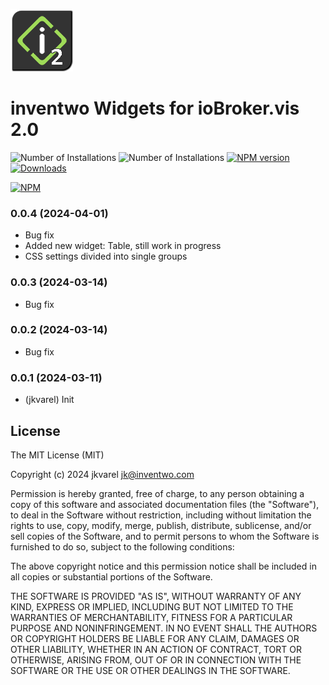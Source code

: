 ![Logo](admin/vis-2-widgets-inventwo.png)
# inventwo Widgets for ioBroker.vis 2.0

![Number of Installations](http://iobroker.live/badges/vis-2-widgets-inventwo-installed.svg) 
![Number of Installations](http://iobroker.live/badges/vis-2-widgets-inventwo-stable.svg) 
[![NPM version](http://img.shields.io/npm/v/iobroker.vis-2-widgets-inventwo.svg)](https://www.npmjs.com/package/iobroker.vis-2-widgets-inventwo)
[![Downloads](https://img.shields.io/npm/dm/iobroker.vis-2-widgets-inventwo.svg)](https://www.npmjs.com/package/iobroker.vis-2-widgets-inventwo)

[![NPM](https://nodei.co/npm/iobroker.vis-2-widgets-inventwo.png?downloads=true)](https://nodei.co/npm/iobroker.vis-2-widgets-inventwo/)


<!--
    Placeholder for the next version (at the beginning of the line):
    ### **WORK IN PROGRESS**
-->
### 0.0.4 (2024-04-01)
* Bug fix
* Added new widget: Table, still work in progress
* CSS settings divided into single groups

### 0.0.3 (2024-03-14)
* Bug fix

### 0.0.2 (2024-03-14)
* Bug fix

### 0.0.1 (2024-03-11)
* (jkvarel) Init

## License
The MIT License (MIT)

Copyright (c) 2024 jkvarel <jk@inventwo.com>

Permission is hereby granted, free of charge, to any person obtaining a copy
of this software and associated documentation files (the "Software"), to deal
in the Software without restriction, including without limitation the rights
to use, copy, modify, merge, publish, distribute, sublicense, and/or sell
copies of the Software, and to permit persons to whom the Software is
furnished to do so, subject to the following conditions:

The above copyright notice and this permission notice shall be included in
all copies or substantial portions of the Software.

THE SOFTWARE IS PROVIDED "AS IS", WITHOUT WARRANTY OF ANY KIND, EXPRESS OR
IMPLIED, INCLUDING BUT NOT LIMITED TO THE WARRANTIES OF MERCHANTABILITY,
FITNESS FOR A PARTICULAR PURPOSE AND NONINFRINGEMENT. IN NO EVENT SHALL THE
AUTHORS OR COPYRIGHT HOLDERS BE LIABLE FOR ANY CLAIM, DAMAGES OR OTHER
LIABILITY, WHETHER IN AN ACTION OF CONTRACT, TORT OR OTHERWISE, ARISING FROM,
OUT OF OR IN CONNECTION WITH THE SOFTWARE OR THE USE OR OTHER DEALINGS IN
THE SOFTWARE.